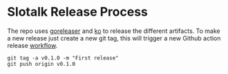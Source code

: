 # Slotalk Release Process

The repo uses [goreleaser](https://goreleaser.com/) and [ko](https://ko.build/) to release the different artifacts.
To make a new release just create a new git tag, this will trigger a new Github action release [workflow](https://github.com/tfadeyi/slotalk/blob/main/.github/workflows/release.yml).

```shell
git tag -a v0.1.0 -m "First release"
git push origin v0.1.0
```
